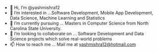 - 👋 Hi, I’m @yashmishra12
- 👀 I’m interested in ...Software Development, Mobile App Development, Data Science, Machine Learning and Statistics 
- 🌱 I’m currently pursuing ... Masters in Computer Science from North Carolina State University. 
- 💞️ I’m looking to collaborate on ... Software Development and Data Science projects which solve real-world problems
- 📫 How to reach me ... Mail me at yashmishra12@hotmail.com

<!---
yashmishra12/yashmishra12 is a ✨ special ✨ repository because its `README.md` (this file) appears on your GitHub profile.
You can click the Preview link to take a look at your changes.
--->
